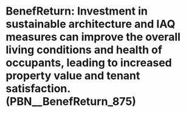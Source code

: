 # BenefReturn: __Investment in sustainable architecture and IAQ measures can improve the overall living conditions and health of occupants, leading to increased property value and tenant satisfaction.__ (PBN__BenefReturn_875)

